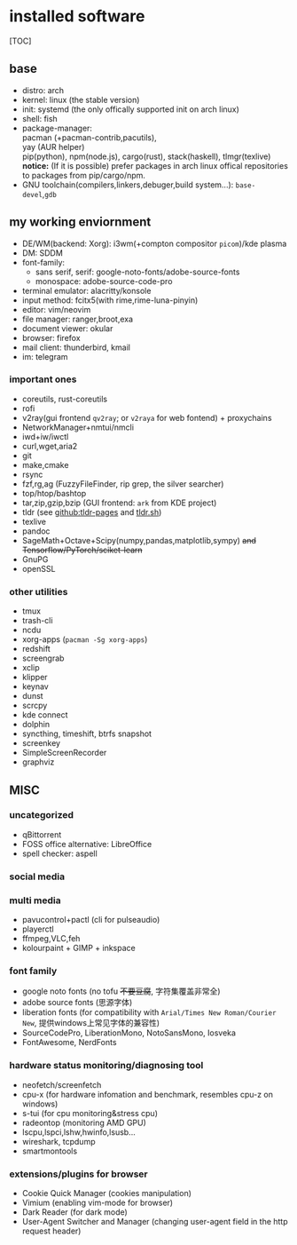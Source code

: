 # installed software

[TOC]

## base

- distro: arch
- kernel: linux (the stable version)
- init: systemd (the only offically supported init on arch linux)
- shell: fish
- package-manager:  
  pacman (+pacman-contrib,pacutils),  
  yay (AUR helper)  
  pip(python), npm(node.js), cargo(rust), stack(haskell), tlmgr(texlive)  
  **notice:** (If it is possible) prefer packages in arch linux offical repositories to packages from pip/cargo/npm.
- GNU toolchain(compilers,linkers,debuger,build system...): `base-devel`,`gdb`

## my working enviornment

- DE/WM(backend: Xorg): i3wm(+compton compositor `picom`)/kde plasma
- DM: SDDM
- font-family:
  - sans serif, serif: google-noto-fonts/adobe-source-fonts
  - monospace: adobe-source-code-pro
- terminal emulator: alacritty/konsole
- input method: fcitx5(with rime,rime-luna-pinyin)
- editor: vim/neovim
- file manager: ranger,broot,exa
- document viewer: okular
- browser: firefox
- mail client: thunderbird, kmail
- im: telegram

### important ones

- coreutils, rust-coreutils
- rofi
- v2ray(gui frontend `qv2ray`; or `v2raya` for web fontend) + proxychains
- NetworkManager+nmtui/nmcli
- iwd+iw/iwctl
- curl,wget,aria2
- git
- make,cmake
- rsync
- fzf,rg,ag (FuzzyFileFinder, rip grep, the silver searcher)
- top/htop/bashtop
- tar,zip,gzip,bzip (GUI frontend: `ark` from KDE project)
- tldr (see [github:tldr-pages](https://github.com/tldr-pages/tldr) and [tldr.sh](https://tldr.sh))
- texlive
- pandoc
- SageMath+Octave+Scipy(numpy,pandas,matplotlib,sympy) ~~and Tensorflow/PyTorch/sciket-learn~~
- GnuPG
- openSSL

### other utilities

- tmux
- trash-cli
- ncdu
- xorg-apps (`pacman -Sg xorg-apps`)
- redshift
- screengrab
- xclip
- klipper
- keynav
- dunst
- scrcpy
- kde connect
- dolphin
- syncthing, timeshift, btrfs snapshot
- screenkey
- SimpleScreenRecorder
- graphviz

## MISC


### uncategorized

- qBittorrent
- FOSS office alternative: LibreOffice
- spell checker: aspell

### social media

### multi media

- pavucontrol+pactl (cli for pulseaudio)
- playerctl
- ffmpeg,VLC,feh
- kolourpaint + GIMP + inkspace

### font family

- google noto fonts (no tofu ~~不要豆腐~~, 字符集覆盖非常全)
- adobe source fonts (思源字体)
- liberation fonts (for compatibility with `Arial/Times New Roman/Courier New`, 提供windows上常见字体的兼容性)
- SourceCodePro, LiberationMono, NotoSansMono, Iosveka
- FontAwesome, NerdFonts

### hardware status monitoring/diagnosing tool

- neofetch/screenfetch
- cpu-x (for hardware infomation and benchmark, resembles cpu-z on windows)
- s-tui (for cpu monitoring&stress cpu)
- radeontop (monitoring AMD GPU)
- lscpu,lspci,lshw,hwinfo,lsusb...
- wireshark, tcpdump
- smartmontools

### extensions/plugins for browser

- Cookie Quick Manager (cookies manipulation)
- Vimium (enabling vim-mode for browser)
- Dark Reader (for dark mode)
- User-Agent Switcher and Manager (changing user-agent field in the http request header)

